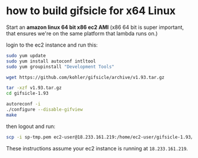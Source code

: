 # how to build gifsicle for x64 Linux

Start an **amazon linux 64 bit x86 ec2 AMI**  (x86 64 bit is super important, that ensures we're on the same platform that lambda runs on.)

login to the ec2 instance and run this:

```bash
sudo yum update
sudo yum install autoconf intltool
sudo yum groupinstall "Development Tools"

wget https://github.com/kohler/gifsicle/archive/v1.93.tar.gz

tar -xzf v1.93.tar.gz
cd gifsicle-1.93

autoreconf -i
./configure --disable-gifview
make
```

then logout and run:

```bash
scp -i sp-tmp.pem ec2-user@18.233.161.219:/home/ec2-user/gifsicle-1.93/src/gifsicle /Users/username/gifsicle/vendor/linux/64/gifsicle
```

These instructions assume your ec2 instance is running at `18.233.161.219`.
